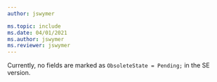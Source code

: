 ```yaml
---
author: jswymer

ms.topic: include
ms.date: 04/01/2021
ms.author: jswymer
ms.reviewer: jswymer
---
```

Currently, no fields are marked as `ObsoleteState = Pending;` in the SE version.
